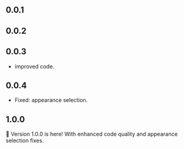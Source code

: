 ## 0.0.1

## 0.0.2

## 0.0.3
- improved code.

## 0.0.4
* Fixed: appearance selection.

## 1.0.0
🚀 Version 1.0.0 is here! With enhanced code quality and appearance selection fixes.